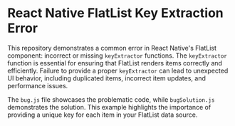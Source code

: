 # React Native FlatList Key Extraction Error

This repository demonstrates a common error in React Native's FlatList component: incorrect or missing `keyExtractor` functions.  The `keyExtractor` function is essential for ensuring that FlatList renders items correctly and efficiently.  Failure to provide a proper `keyExtractor` can lead to unexpected UI behavior, including duplicated items, incorrect item updates, and performance issues. 

The `bug.js` file showcases the problematic code, while `bugSolution.js` demonstrates the solution.  This example highlights the importance of providing a unique key for each item in your FlatList data source.